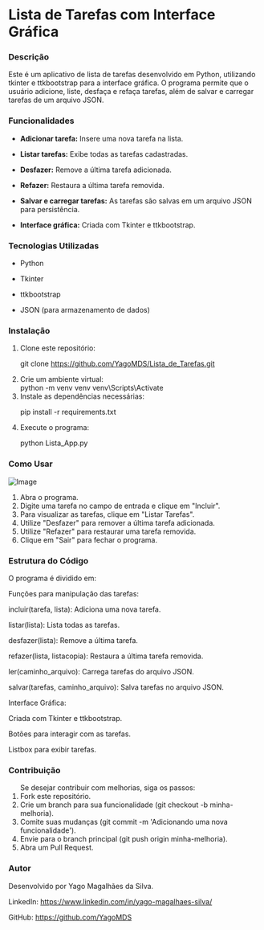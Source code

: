 <h1>Lista de Tarefas com Interface Gráfica</h1>

### Descrição

Este é um aplicativo de lista de tarefas desenvolvido em Python, utilizando tkinter e ttkbootstrap para a interface gráfica. O programa permite que o usuário adicione, liste, desfaça e refaça tarefas, além de salvar e carregar tarefas de um arquivo JSON.

### Funcionalidades

+ <b>Adicionar tarefa:</b> Insere uma nova tarefa na lista.

+ <b>Listar tarefas:</b> Exibe todas as tarefas cadastradas.

+ <b>Desfazer:</b> Remove a última tarefa adicionada.

+ <b>Refazer:</b> Restaura a última tarefa removida.

+ <b>Salvar e carregar tarefas:</b> As tarefas são salvas em um arquivo JSON para persistência.

+ <b>Interface gráfica:</b> Criada com Tkinter e ttkbootstrap.

### Tecnologias Utilizadas

+ Python

+ Tkinter

+ ttkbootstrap

+ JSON (para armazenamento de dados)    

### Instalação

<ol>
<li>Clone este repositório:</li>

git clone https://github.com/YagoMDS/Lista_de_Tarefas.git

<li>Crie um ambiente virtual:</li>
python -m venv venv
venv\Scripts\Activate

<li>Instale as dependências necessárias:</li>

pip install -r requirements.txt

<li>Execute o programa:</li>

python Lista_App.py
</ol>

### Como Usar
![Image](https://github.com/user-attachments/assets/f344d3b2-0217-47f6-ab42-29691289c8c1)
<ol>
<li>Abra o programa.</li>

<li>Digite uma tarefa no campo de entrada e clique em "Incluir".</li>

<li>Para visualizar as tarefas, clique em "Listar Tarefas".</li>

<li>Utilize "Desfazer" para remover a última tarefa adicionada.</li>

<li>Utilize "Refazer" para restaurar uma tarefa removida.</li>

<li>Clique em "Sair" para fechar o programa.</li>
</ol>

### Estrutura do Código

O programa é dividido em:

Funções para manipulação das tarefas:

incluir(tarefa, lista): Adiciona uma nova tarefa.

listar(lista): Lista todas as tarefas.

desfazer(lista): Remove a última tarefa.

refazer(lista, listacopia): Restaura a última tarefa removida.

ler(caminho_arquivo): Carrega tarefas do arquivo JSON.

salvar(tarefas, caminho_arquivo): Salva tarefas no arquivo JSON.

Interface Gráfica:

Criada com Tkinter e ttkbootstrap.

Botões para interagir com as tarefas.

Listbox para exibir tarefas.

### Contribuição

<ol>Se desejar contribuir com melhorias, siga os passos:

<li>Fork este repositório.</li>

<li>Crie um branch para sua funcionalidade (git checkout -b minha-melhoria).</li>

<li>Comite suas mudanças (git commit -m 'Adicionando uma nova funcionalidade').</li>

<li>Envie para o branch principal (git push origin minha-melhoria).</li>

<li>Abra um Pull Request.</li>
</ol>

### Autor

Desenvolvido por Yago Magalhães da Silva.

LinkedIn: https://www.linkedin.com/in/yago-magalhaes-silva/

GitHub: https://github.com/YagoMDS


